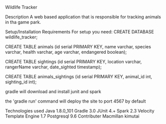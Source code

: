 Wildlife Tracker

Description
A web based application that is responsible for tracking animals in tha game park.

Setup/Installation Requirements
For setup you need:
CREATE DATABASE wildlife_tracker;

CREATE TABLE animals (id serial PRIMARY KEY, name varchar, species varchar, health varchar, age varchar, endangered boolean);

CREATE TABLE sightings (id serial PRIMARY KEY, location varchar, rangerName varchar, date_sighted timestamp);

CREATE TABLE animals_sightings (id serial PRIMARY KEY, animal_id int, sighting_id int);

gradle will download and install junit and spark

the 'gradle run' command will deploy the site to port 4567 by default

Technologies used
Java 1.8.0_101
Gradle 3.0
JUnit 4.+
Spark 2.3
Velocity Template Engine 1.7
Postgresql 9.6
Contributer
Macmillan kimutai
